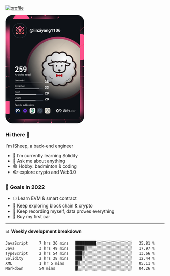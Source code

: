 [![profile](http://img.codelin.xyz/hello-im-isheep.svg)](https://www.calligrapher.ai/)

<a href="https://app.daily.dev/linziyang1106"><img src="/devcard.png" width="250" alt="ISheep's Dev Card"/></a>

### Hi there 🐏

I'm ISheep, a back-end engineer

- 🔭 I’m currently learning Solidity
- 💬 Ask me about anything
- 😄 Hobby: badminton & coding
- 👓 explore crypto and Web3.0

### 🚀 Goals in 2022
+ 🌕 Learn EVM & smart contract
+ 🤔 Keep exploring block chain & crypto
+ 🐏 Keep recording myself, data proves everything
+ 🚗 Buy my first car

-------

📊 **Weekly development breakdown**
<!--START_SECTION:waka-->

```text
JavaScript     7 hrs 36 mins   █████████░░░░░░░░░░░░░░░░   35.81 %
Java           3 hrs 49 mins   ████▒░░░░░░░░░░░░░░░░░░░░   17.97 %
TypeScript     2 hrs 54 mins   ███▒░░░░░░░░░░░░░░░░░░░░░   13.66 %
Solidity       2 hrs 38 mins   ███░░░░░░░░░░░░░░░░░░░░░░   12.44 %
XML            1 hr 5 mins     █▒░░░░░░░░░░░░░░░░░░░░░░░   05.11 %
Markdown       54 mins         █░░░░░░░░░░░░░░░░░░░░░░░░   04.26 %
```

<!--END_SECTION:waka-->
